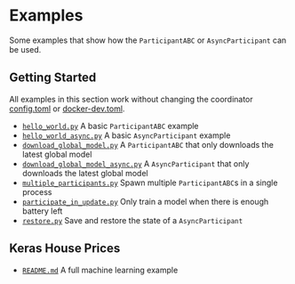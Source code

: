 # Examples

Some examples that show how the `ParticipantABC` or `AsyncParticipant` can be used.

## Getting Started

All examples in this section work without changing the coordinator
[config.toml](../../../configs/config.toml) or [docker-dev.toml](../../../configs/docker-dev.toml).

- [`hello_world.py`](./hello_world.py) A basic `ParticipantABC` example
- [`hello_world_async.py`](./hello_world_async.py) A basic `AsyncParticipant` example
- [`download_global_model.py`](./download_global_model.py) A `ParticipantABC` that only downloads the latest global model
- [`download_global_model_async.py`](./download_global_model_async.py) A `AsyncParticipant` that only downloads the latest global model
- [`multiple_participants.py`](./download_global_model_async.py) Spawn multiple `ParticipantABC`s in a single process
- [`participate_in_update.py`](./participate_in_update.py) Only train a model when there is enough battery left
- [`restore.py`](./restore.py) Save and restore the state of a `AsyncParticipant`

## Keras House Prices

- [`README.md`](./keras_house_prices/README.md) A full machine learning example
